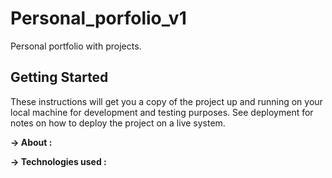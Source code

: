 # Personal_porfolio_v1

Personal portfolio with projects.

## Getting Started

These instructions will get you a copy of the project up and running on your local machine for development and testing purposes. See deployment for notes on how to deploy the project on a live system.

<b>-> About : </b> 

<b>-> Technologies used : </b> 
